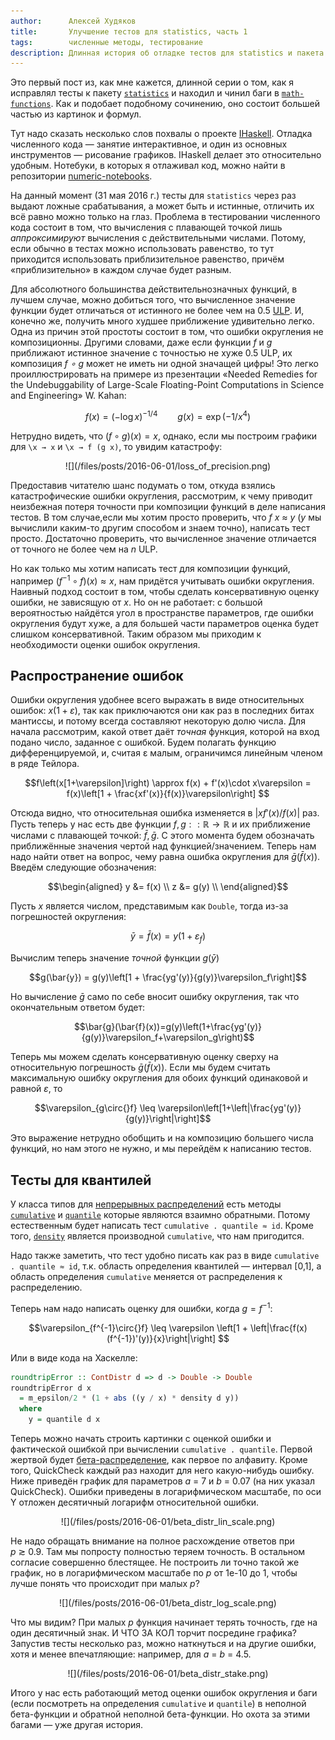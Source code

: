 ```yaml
---
author:      Алексей Худяков
title:       Улучшение тестов для statistics, часть 1
tags:        численные методы, тестирование
description: Длинная история об отладке тестов для statistics и пакета math-functions
---
```


Это первый пост из, как мне кажется, длинной серии о том, как я исправлял тесты к
пакету [`statistics`](http://hackage.haskell.org/package/statistics) и находил и
чинил баги в
[`math-functions`](http://hackage.haskell.org/package/math-functions). Как и
подобает подобному сочинению, оно состоит большей частью из картинок и
формул.

Тут надо сказать несколько слов похвалы о проекте
[IHaskell](http://hackage.haskell.org/package/ihaskell). Отладка численного кода
— занятие интерактивное, и один из основных инструментов — рисование
графиков. IHaskell делает это относительно удобным. Нотебуки, в которых я
отлаживал код, можно найти в репозитории
[numeric-notebooks](https://github.com/Shimuuar/numeric-notebooks).

На данный момент (31 мая 2016 г.) тесты для `statistics` через раз выдают ложные
срабатывания, а может быть и истинные, отличить их всё равно можно только на
глаз. Проблема в тестировании численного кода состоит в том, что вычисления с
плавающей точкой лишь _аппроксимируют_ вычисления с действительными
числами. Потому, если обычно в тестах можно использовать равенство, то тут
приходится использовать приблизительное равенство, причём «приблизительно» в
каждом случае будет разным.

Для абсолютного большинства действительнозначных функций, в лучшем случае, можно
добиться того, что вычисленное значение функции будет отличаться от истинного не
более чем на
<nobr>0.5 [ULP](https://en.wikipedia.org/wiki/Unit_in_the_last_place)</nobr>. И,
конечно же, получить много худшее приближение удивительно легко.
Одна из причин этой простоты состоит в том, что ошибки округления не
композиционны. Другими словами, даже если функции *f* и *g* приближают истинное
значение с точностью не хуже <nobr>0.5 ULP</nobr>, их композиция *f ∘ g* может не иметь ни
одной значащей цифры! Это легко проиллюстрировать на примере из презентации
«Needed Remedies for the Undebuggability of Large-Scale Floating-Point
Computations in Science and Engineering» W. Kahan:

$$f(x) = (-\log x)^{-1/4} \qquad g(x) = \exp( -1/x^4 ) $$

Нетрудно видеть, что $(f \circ g)(x) = x$, однако, если мы построим графики для
`\x → x` и `\x → f (g x)`, то увидим катастрофу:

<center>
![](/files/posts/2016-06-01/loss_of_precision.png)
</center>

Предоставив читателю шанс подумать о том, откуда взялись катастрофические ошибки
округления, рассмотрим, к чему приводит неизбежная потеря точности при композиции
функций в деле написания тестов. В том случае,если мы хотим просто проверить,
что <nobr>*f x ≈ y*</nobr> (*y* мы вычислили каким-то другим способом и знаем точно),
написать тест просто. Достаточно проверить, что вычисленное значение отличается
от точного не более чем на <nobr>*n* ULP</nobr>.

Но как только мы хотим написать тест для композиции функций, например
$(f^{-1}\circ{}f)(x)\approx{}x$, нам придётся учитывать ошибки округления.
Наивный подход состоит в том, чтобы сделать консервативную оценку ошибки, не
зависящую от *x*. Но он не работает: с большой вероятностью найдётся угол в
пространстве параметров, где ошибки округления будут хуже, а для большей части
параметров оценка будет слишком консервативной. Таким образом мы приходим к
необходимости оценки ошибок округления.


## Распространение ошибок

Ошибки округления удобнее всего выражать в виде относительных ошибок:
$x(1+\varepsilon)$, так как приключаются они как раз в последних битах мантиссы,
и потому всегда составляют некоторую долю числа. Для начала рассмотрим, какой
ответ даёт _точная_ функция, которой на вход подано число, заданное с
ошибкой. Будем полагать функцию дифференцируемой, и, считая ε малым, ограничимся
линейным членом в ряде Тейлора.

$$f\left(x[1+\varepsilon]\right)
 \approx f(x) + f'(x)\cdot x\varepsilon
 = f(x)\left[1 + \frac{xf'(x)}{f(x)}\varepsilon\right]
$$

Отсюда видно, что относительная ошибка изменяется в $|xf'(x) / f(x)|$ раз. Пусть
теперь у нас есть две функции $f,g :: \mathbb{R}\rightarrow\mathbb{R}$ и их
приближение числами с плавающей точкой: $\bar{f},\bar{g}$. С этого момента будем
обозначать приближённые значения чертой над функцией/значением. Теперь нам надо
найти ответ на вопрос, чему равна ошибка округления для $\bar{g}(\bar{f}(x))$.
Введём следующие обозначения:

$$\begin{aligned}
y &= f(x) \\
z &= g(y) \\
\end{aligned}$$

Пусть $x$ является числом, представимым как `Double`, тогда из-за погрешностей
округления:

$$\bar{y} = \bar{f}(x) = y(1 + \varepsilon_f)$$

Вычислим теперь значение _точной_ функции $g(\bar{y})$

$$g(\bar{y}) = g(y)\left[1 + \frac{yg'(y)}{g(y)}\varepsilon_f\right]$$

Но вычисление $\bar{g}$ само по себе вносит ошибку округления, так что
окончательным ответом будет:

$$\bar{g}(\bar{f}(x))=g(y)\left(1+\frac{yg'(y)}{g(y)}\varepsilon_f+\varepsilon_g\right)$$

Теперь мы можем сделать консервативную оценку сверху на относительную
погрешность $\bar{g}(\bar{f}(x))$. Если мы будем считать максимальную ошибку
округления для обоих функций одинаковой и равной _ε_, то

$$\varepsilon_{g\circ{}f} \leq \varepsilon\left[1+\left|\frac{yg'(y)}{g(y)}\right|\right]$$

Это выражение нетрудно обобщить и на композицию большего числа функций, но нам
этого не нужно, и мы перейдём к написанию тестов.



## Тесты для квантилей

У класса типов для
[непрерывных распределений](http://hackage.haskell.org/package/statistics-0.13.2.2/docs/Statistics-Distribution.html#t:ContDistr)
есть методы
[`cumulative`](https://en.wikipedia.org/wiki/Cumulative_distribution_function) и
[`quantile`](https://en.wikipedia.org/wiki/Quantile) которые являются взаимно
обратными. Потому естественным будет написать тест `cumulative . quantile ≈ id`.
Кроме того,
[`density`](https://en.wikipedia.org/wiki/Probability_density_function)
является производной `cumulative`, что нам пригодится.

Надо также заметить, что тест удобно писать как раз в виде `cumulative
. quantile ≈ id`, т.к. область определения квантилей — интервал [0,1], а область
определения `cumulative` меняется от распределения к распределению.

Теперь нам надо написать оценку для ошибки, когда $g = f^{-1}$:

$$\varepsilon_{f^{-1}\circ{}f}
\leq \varepsilon \left[1 + \left|\frac{f(x)(f^{-1})'(y)}{x}\right|\right]
$$

Или в виде кода на Хаскелле:

```haskell
roundtripError :: ContDistr d => d -> Double -> Double
roundtripError d x
  = m_epsilon/2 * (1 + abs ((y / x) * density d y))
  where
    y = quantile d x
```

Теперь можно начать строить картинки с оценкой ошибки и фактической ошибкой при
вычислении `cumulative . quantile`. Первой жертвой будет
[бета-распределение](https://en.wikipedia.org/wiki/Beta_distribution), как
первое по алфавиту. Кроме того, QuickCheck каждый раз находит для него
какую-нибудь ошибку. Ниже приведён график для параметров <nobr>*a* = 7</nobr> и
<nobr>*b* = 0.07</nobr> (на них указал QuickCheck). Ошибки приведены в
логарифмическом масштабе, по оси Y отложен десятичный логарифм относительной
ошибки.

<center>
![](/files/posts/2016-06-01/beta_distr_lin_scale.png)
</center>

Не надо обращать внимание на полное расхождение ответов при <nobr>*p* ≳ 0.9</nobr>. Там
мы попросту полностью теряем точность. В остальном согласие совершенно
блестящее. Не построить ли точно такой же график, но в логарифмическом масштабе
по *p* от 1e-10 до 1, чтобы лучше понять что происходит при малых *p*?

<center>
![](/files/posts/2016-06-01/beta_distr_log_scale.png)
</center>

Что мы видим? При малых *p* функция начинает терять точность, где на один
десятичный знак. И ЧТО ЗА КОЛ торчит посредине графика? Запустив тесты несколько
раз, можно наткнуться и на другие ошибки, хотя и менее впечатляющие: например,
для <nobr>*a* = *b* = 4.5</nobr>.

<center>
![](/files/posts/2016-06-01/beta_distr_stake.png)
</center>

Итого у нас есть работающий метод оценки ошибок округления и баги (если
посмотреть на определения `cumulative` и `quantile`) в неполной бета-функции и
обратной неполной бета-функции. Но охота за этими багами — уже другая история.

